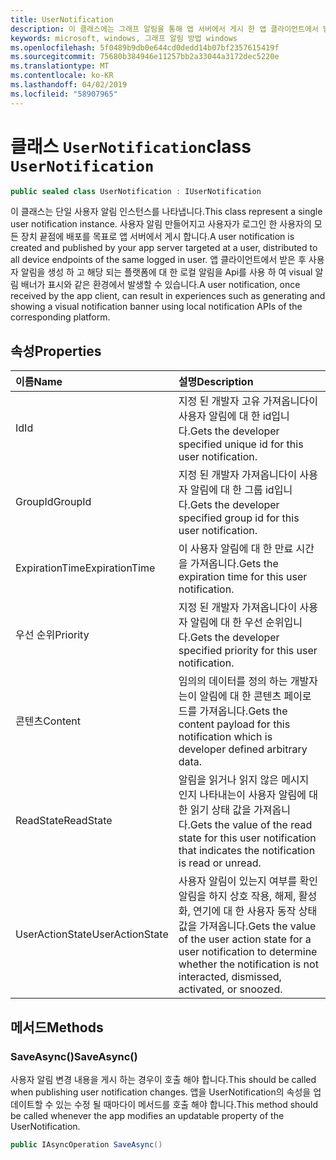 ```yaml
---
title: UserNotification
description: 이 클래스에는 그래프 알림을 통해 앱 서버에서 게시 한 앱 클라이언트에서 받은 사용자 알림을 나타냅니다.
keywords: microsoft, windows, 그래프 알림 방법 windows
ms.openlocfilehash: 5f0489b9db0e644cd0dedd14b07bf2357615419f
ms.sourcegitcommit: 75680b384946e11257bb2a33044a3172dec5220e
ms.translationtype: MT
ms.contentlocale: ko-KR
ms.lasthandoff: 04/02/2019
ms.locfileid: "58907965"
---
```

# <a name="class-usernotification"></a><span data-ttu-id="58a18-104">클래스 `UserNotification`</span><span class="sxs-lookup"><span data-stu-id="58a18-104">class `UserNotification`</span></span>

```C#
public sealed class UserNotification : IUserNotification
```

<span data-ttu-id="58a18-105">이 클래스는 단일 사용자 알림 인스턴스를 나타냅니다.</span><span class="sxs-lookup"><span data-stu-id="58a18-105">This class represent a single user notification instance.</span></span> <span data-ttu-id="58a18-106">사용자 알림 만들어지고 사용자가 로그인 한 사용자의 모든 장치 끝점에 배포를 목표로 앱 서버에서 게시 합니다.</span><span class="sxs-lookup"><span data-stu-id="58a18-106">A user notification is created and published by your app server targeted at a user, distributed to all device endpoints of the same logged in user.</span></span>
<span data-ttu-id="58a18-107">앱 클라이언트에서 받은 후 사용자 알림을 생성 하 고 해당 되는 플랫폼에 대 한 로컬 알림을 Api를 사용 하 여 visual 알림 배너가 표시와 같은 환경에서 발생할 수 있습니다.</span><span class="sxs-lookup"><span data-stu-id="58a18-107">A user notification, once received by the app client, can result in experiences such as generating and showing a visual notification banner using local notification APIs of the corresponding platform.</span></span>

## <a name="properties"></a><span data-ttu-id="58a18-108">속성</span><span class="sxs-lookup"><span data-stu-id="58a18-108">Properties</span></span>

|<span data-ttu-id="58a18-109">이름</span><span class="sxs-lookup"><span data-stu-id="58a18-109">Name</span></span> | <span data-ttu-id="58a18-110">설명</span><span class="sxs-lookup"><span data-stu-id="58a18-110">Description</span></span> |
|:-- |:-- |
|<span data-ttu-id="58a18-111">Id</span><span class="sxs-lookup"><span data-stu-id="58a18-111">Id</span></span> |<span data-ttu-id="58a18-112">지정 된 개발자 고유 가져옵니다이 사용자 알림에 대 한 id입니다.</span><span class="sxs-lookup"><span data-stu-id="58a18-112">Gets the developer specified unique id for this user notification.</span></span>|
|   <span data-ttu-id="58a18-113">GroupId</span><span class="sxs-lookup"><span data-stu-id="58a18-113">GroupId</span></span> |<span data-ttu-id="58a18-114">지정 된 개발자 가져옵니다이 사용자 알림에 대 한 그룹 id입니다.</span><span class="sxs-lookup"><span data-stu-id="58a18-114">Gets the developer specified group id for this user notification.</span></span>| 
|   <span data-ttu-id="58a18-115">ExpirationTime</span><span class="sxs-lookup"><span data-stu-id="58a18-115">ExpirationTime</span></span> |<span data-ttu-id="58a18-116">이 사용자 알림에 대 한 만료 시간을 가져옵니다.</span><span class="sxs-lookup"><span data-stu-id="58a18-116">Gets the expiration time for this user notification.</span></span>| 
|   <span data-ttu-id="58a18-117">우선 순위</span><span class="sxs-lookup"><span data-stu-id="58a18-117">Priority</span></span>|<span data-ttu-id="58a18-118">지정 된 개발자 가져옵니다이 사용자 알림에 대 한 우선 순위입니다.</span><span class="sxs-lookup"><span data-stu-id="58a18-118">Gets the developer specified priority for this user notification.</span></span>| 
|   <span data-ttu-id="58a18-119">콘텐츠</span><span class="sxs-lookup"><span data-stu-id="58a18-119">Content</span></span>|<span data-ttu-id="58a18-120">임의의 데이터를 정의 하는 개발자는이 알림에 대 한 콘텐츠 페이로드를 가져옵니다.</span><span class="sxs-lookup"><span data-stu-id="58a18-120">Gets the content payload for this notification which is developer defined arbitrary data.</span></span>| 
|   <span data-ttu-id="58a18-121">ReadState</span><span class="sxs-lookup"><span data-stu-id="58a18-121">ReadState</span></span>|<span data-ttu-id="58a18-122">알림을 읽거나 읽지 않은 메시지 인지 나타내는이 사용자 알림에 대 한 읽기 상태 값을 가져옵니다.</span><span class="sxs-lookup"><span data-stu-id="58a18-122">Gets the value of the read state for this user notification that indicates the notification is read or unread.</span></span>| 
|   <span data-ttu-id="58a18-123">UserActionState</span><span class="sxs-lookup"><span data-stu-id="58a18-123">UserActionState</span></span>|<span data-ttu-id="58a18-124">사용자 알림이 있는지 여부를 확인 알림을 하지 상호 작용, 해제, 활성화, 연기에 대 한 사용자 동작 상태 값을 가져옵니다.</span><span class="sxs-lookup"><span data-stu-id="58a18-124">Gets the value of the user action state for a user notification to determine whether the notification is not interacted, dismissed, activated, or snoozed.</span></span>| 


## <a name="methods"></a><span data-ttu-id="58a18-125">메서드</span><span class="sxs-lookup"><span data-stu-id="58a18-125">Methods</span></span>

### <a name="saveasync"></a><span data-ttu-id="58a18-126">SaveAsync()</span><span class="sxs-lookup"><span data-stu-id="58a18-126">SaveAsync()</span></span> 
<span data-ttu-id="58a18-127">사용자 알림 변경 내용을 게시 하는 경우이 호출 해야 합니다.</span><span class="sxs-lookup"><span data-stu-id="58a18-127">This should be called when publishing user notification changes.</span></span> <span data-ttu-id="58a18-128">앱을 UserNotification의 속성을 업데이트할 수 있는 수정 될 때마다이 메서드를 호출 해야 합니다.</span><span class="sxs-lookup"><span data-stu-id="58a18-128">This method should be called whenever the app modifies an updatable property of the UserNotification.</span></span>
```C#
public IAsyncOperation SaveAsync()
```


